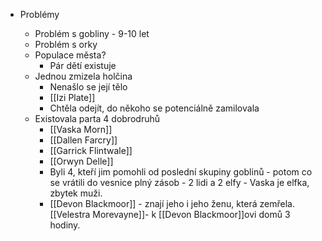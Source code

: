 - Problémy
    
    - Problém s gobliny - 9-10 let
    - Problém s orky
    - Populace města?
	    - Pár dětí existuje
    - Jednou zmizela holčina
        - Nenašlo se její tělo
        - [[Izi Plate]]
        - Chtěla odejít, do někoho se potenciálně zamilovala
    - Existovala parta 4 dobrodruhů
        - [[Vaska Morn]]
        - [[Dallen Farcry]]
        - [[Garrick Flintwale]]
        - [[Orwyn Delle]]
        - Byli 4, kteří jim pomohli od poslední skupiny goblinů - potom co se vrátili do vesnice plný zásob - 2 lidi a 2 elfy - Vaska je elfka, zbytek muži.
        - [[Devon Blackmoor]] - znají jeho i jeho ženu, která zemřela. [[Velestra Morevayne]]- k [[Devon Blackmoor]]ovi domů 3 hodiny.
